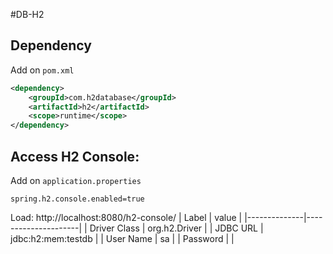 
#DB-H2

## Dependency
Add on `pom.xml`
```xml
<dependency>
    <groupId>com.h2database</groupId>
    <artifactId>h2</artifactId>
    <scope>runtime</scope>
</dependency>
```

## Access H2 Console:
Add on `application.properties`
```properties
spring.h2.console.enabled=true
```
Load: http://localhost:8080/h2-console/
| Label        | value               |
|--------------|---------------------|
| Driver Class | org.h2.Driver       |
| JDBC URL     | jdbc:h2:mem:testdb  |
| User Name    | sa	                 |
| Password     |                     |


